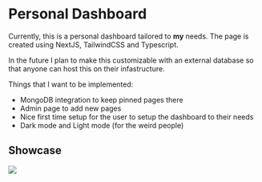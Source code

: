 # Personal Dashboard

Currently, this is a personal dashboard tailored to **my** needs. The page is created using NextJS, TailwindCSS and Typescript.

In the future I plan to make this customizable with an external database so that anyone can host this on their infastructure.

Things that I want to be implemented:

-   MongoDB integration to keep pinned pages there
-   Admin page to add new pages
-   Nice first time setup for the user to setup the dashboard to their needs
-   Dark mode and Light mode (for the weird people)

## Showcase

<img src="https://user-images.githubusercontent.com/47594764/124882354-94f1d380-dfd0-11eb-9783-8d709b5e5d62.gif">
